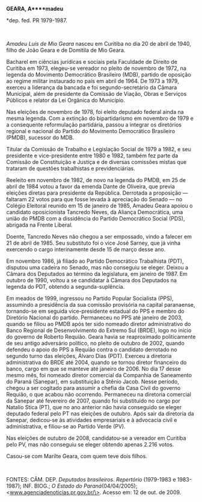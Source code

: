 **GEARA, A****madeu**

\*dep. fed. PR 1979-1987.

 

*Amadeu Luís de Mio Geara* nasceu em Curitiba no dia 20 de abril de
1940, filho de João Geara e de Domitila de Mio Geara.

Bacharel em ciências jurídicas e sociais pela Faculdade de Direito de
Curitiba em 1973, elegeu-se vereador no pleito de novembro de 1972, na
legenda do Movimento Democrático Brasileiro (MDB), partido de oposição
ao regime militar instaurado no país em abril de 1964. De 1973 a 1979,
exerceu a liderança da bancada e foi segundo-secretário da Câmara
Municipal, além de presidente da Comissão de Viação, Obras e Serviços
Públicos e relator da Lei Orgânica do Município.

Nas eleições de novembro de 1978, foi eleito deputado federal ainda na
mesma legenda. Com a extinção do bipartidarismo em novembro de 1979 e a
consequente reformulação partidária, passou a integrar os diretórios
regional e nacional do Partido do Movimento Democrático Brasileiro
(PMDB), sucessor do MDB.

Titular da Comissão de Trabalho e Legislação Social de 1979 a 1982, e
seu presidente e vice-presidente entre 1980 e 1982, também fez parte da
Comissão de Constituição e Justiça e de diversas comissões mistas que
trataram de questões trabalhistas e previdenciárias.

Reeleito em novembro de 1982, de novo na legenda do PMDB, em 25 de abril
de 1984 votou a favor da emenda Dante de Oliveira, que previa eleições
diretas para presidente da República. Derrotada a proposição — faltaram
22 votos para que fosse levada à apreciação do Senado — no Colégio
Eleitoral reunido em 15 de janeiro de 1985, Amadeu Geara apoiou o
candidato oposicionista Tancredo Neves, da Aliança Democrática, uma
união do PMDB com a dissidência do Partido Democrático Social (PDS),
abrigada na Frente Liberal.

Doente, Tancredo Neves não chegou a ser empossado, vindo a falecer em 21
de abril de 1985. Seu substituto foi o vice José Sarney, que já vinha
exercendo o cargo interinamente desde 15 de março desse ano.

Em novembro 1986, já filiado ao Partido Democrático Trabalhista (PDT),
disputou uma cadeira no Senado, mas não conseguiu se eleger. Deixou a
Câmara dos Deputados ao término da legislatura, em janeiro de 1987. Em
outubro de 1990, voltou a se candidatar à Câmara dos Deputados na
legenda do PDT, obtendo a segunda-suplência.

Em meados de 1999, ingressou no Partido Popular Socialista (PPS),
assumindo a presidência da sua comissão provisória na capital
paranaense, tornando-se em seguida vice-presidente estadual do PPS e
membro do Diretório Nacional do partido. Permaneceu no PPS até janeiro
de 2003, quando se filiou ao PMDB após ter sido nomeado diretor
administrativo do Banco Regional de Desenvolvimento do Extremo Sul
(BRDE), logo no início do governo de Roberto Requião. Geara havia se
reaproximado politicamente de seu antigo adversário político, no pleito
de outubro de 2002, quando defendeu o apoio do PPS a Requião contra o
candidato derrotado no segundo turno das eleições, Álvaro Dias (PDT).
Exerceu a diretoria administrativa do BRDE até 2004, quando se tornou
diretor financeiro do banco, cargo em que se manteve até janeiro de
2006. No dia 17 desse mesmo mês, foi nomeado diretor comercial da
Companhia de Saneamento do Paraná (Sanepar), em substituição a Stênio
Jacob. Nesse período, chegou a ser cogitado para assumir a chefia da
Casa Civil do governo Requião, o que acabou não ocorrendo. Permaneceu na
diretoria comercial da Sanepar até fevereiro de 2007, quando foi
substituído no cargo por Natalio Stica (PT), que no ano anterior não
havia conseguido se eleger deputado federal pelo PT nas eleições de
outubro. Após sair da diretoria da Sanepar, dedicou-se às atividades
empresariais e à advocacia civil e administrativa, e filiou-se ao
Partido Verde (PV).

Nas eleições de outubro de 2008, candidatou-se a vereador em Curitiba
pelo PV, mas não conseguiu se eleger obtendo apenas 2.216 votos.

Casou-se com Marilte Geara, com quem teve dois filhos.

 

FONTES: CÂM. DEP. *Deputados brasileiros. Repertório* (1979-1983 e
1983-1987); INF. BIOG.; *O Estado do Paraná*(04/04/2005);
\<www.agenciadenoticias.pr.gov.br/\>. Acesso em: 12 de out. de 2009.
